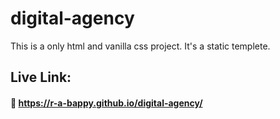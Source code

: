 # digital-agency
This is a only html and vanilla css project. It's a static templete.



## Live Link:
#### 🔗 https://r-a-bappy.github.io/digital-agency/
